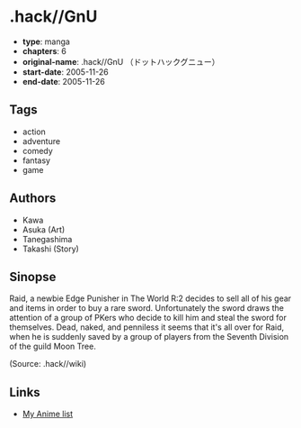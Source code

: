 # .hack//GnU

-   **type**: manga
-   **chapters**: 6
-   **original-name**: .hack//GnU （ドットハックグニュー）
-   **start-date**: 2005-11-26
-   **end-date**: 2005-11-26

## Tags

-   action
-   adventure
-   comedy
-   fantasy
-   game

## Authors

-   Kawa
-   Asuka (Art)
-   Tanegashima
-   Takashi (Story)

## Sinopse

Raid, a newbie Edge Punisher in The World R:2 decides to sell all of his gear and items in order to buy a rare sword. Unfortunately the sword draws the attention of a group of PKers who decide to kill him and steal the sword for themselves. Dead, naked, and penniless it seems that it's all over for Raid, when he is suddenly saved by a group of players from the Seventh Division of the guild Moon Tree.

(Source: .hack//wiki)

## Links

-   [My Anime list](https://myanimelist.net/manga/4117/hack__GnU)
